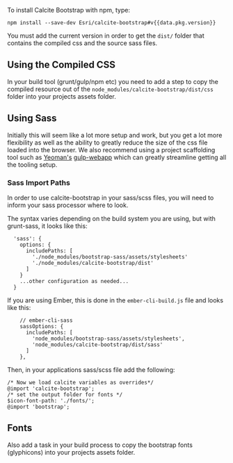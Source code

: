 
To install Calcite Bootstrap with npm, type:

```
npm install --save-dev Esri/calcite-bootstrap#v{{data.pkg.version}}
```

You must add the current version in order to get the `dist/` folder that contains the compiled css and the source sass files.

## Using the Compiled CSS

In your build tool (grunt/gulp/npm etc) you need to add a step to copy the compiled resource out of the `node_modules/calcite-bootstrap/dist/css` folder into your projects assets folder.

## Using Sass
Initially this will seem like a lot more setup and work, but you get a lot more flexibility as well as the ability to greatly reduce the size of the css file loaded into the browser. We also recommend using a project scaffolding tool such as [Yeoman's](http://yeoman.io) [gulp-webapp](https://github.com/yeoman/generator-gulp-webapp) which can greatly streamline getting all the tooling setup.

### Sass Import Paths
In order to use calcite-bootstrap in your sass/scss files, you will need to inform your sass processor where to look.

The syntax varies depending on the build system you are using, but with grunt-sass, it looks like this:

```
  'sass': {
    options: {
      includePaths: [
        './node_modules/bootstrap-sass/assets/stylesheets'
        './node_modules/calcite-bootstrap/dist'
      ]
    }
    ...other configuration as needed...
  }
```

If you are using Ember, this is done in the `ember-cli-build.js` file and looks like this:

```
    // ember-cli-sass
    sassOptions: {
      includePaths: [
        'node_modules/bootstrap-sass/assets/stylesheets',
        'node_modules/calcite-bootstrap/dist/sass'
      ]
    },
```


Then, in your applications sass/scss file add the following:
```
/* Now we load calcite variables as overrides*/
@import 'calcite-bootstrap';
/* set the output folder for fonts */
$icon-font-path: './fonts/';
@import 'bootstrap';
```

## Fonts

Also add a task in your build process to copy the bootstrap fonts (glyphicons) into your projects assets folder.

